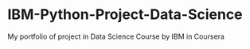 # IBM-Python-Project-Data-Science
My portfolio of project in Data Science Course by IBM in Coursera
